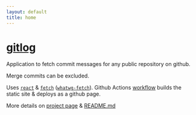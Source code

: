 ```yaml
---
layout: default
title: home
---
```

# [gitlog](https://gowda.github.io/gitlog)
Application to fetch commit messages for any public repository on github.

Merge commits can be excluded.

Uses [`react`](https://reactjs.org/) &
[`fetch`](https://developer.mozilla.org/en-US/docs/Web/API/Fetch_API)
([`whatwg-fetch`](https://github.com/whatwg/fetch)).
Github Actions
[workflow](https://github.com/gowda/gitlog/blob/master/.github/workflows/publish-on-gh-pages.yml)
builds the static site & deploys as a github page.

More details on [project page](https://gowda.github.io/gitlog) &
[README.md](https://github.com/gowda/gitlog/blob/master/README.md)
